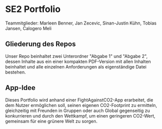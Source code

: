 # SE2 Portfolio
Teammitglieder: Marleen Benner, Jan Zecevic, Sinan-Justin Kühn, Tobias Jansen, Calogero Meli

## Gliederung des Repos
Unser Repo beinhaltet zwei Unterordner "Abgabe 1" und "Abgabe 2", dessen Inhalte aus ein einer kompakten PDF-Version mit allen Inhalten beinhaltet und alle einzelnen Anforderungen als eigenständige Datei bestehen.

## App-Idee
Dieses Portfolio wird anhand einer FightAgainstCO2-App erarbeitet, die dem Nutzer ermöglichen soll, seinen eigenen CO2-Footprint zu ermitteln, gleichzeitig mit Freunden in Gruppen oder auch Global gegenseitig zu konkurrieren und durch den Wettkampf, um einen geringeren CO2-Wert, gemeinsam für eine grünere Welt zu sorgen.
